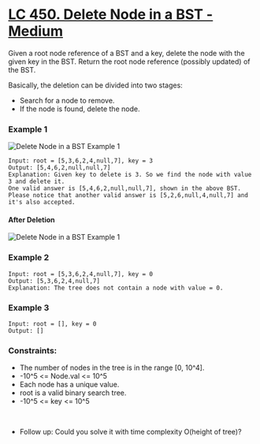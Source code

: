 # [LC 450. Delete Node in a BST - Medium](https://leetcode.com/problems/delete-node-in-a-bst/description/)


Given a root node reference of a BST and a key, delete the node with the given key in the BST. Return the root node reference (possibly updated) of the BST.  

Basically, the deletion can be divided into two stages:  

- Search for a node to remove.
- If the node is found, delete the node.

### Example 1

![Delete Node in a BST Example 1](https://assets.leetcode.com/uploads/2020/09/04/del_node_1.jpg)  

```
Input: root = [5,3,6,2,4,null,7], key = 3
Output: [5,4,6,2,null,null,7]
Explanation: Given key to delete is 3. So we find the node with value 3 and delete it.
One valid answer is [5,4,6,2,null,null,7], shown in the above BST.
Please notice that another valid answer is [5,2,6,null,4,null,7] and it's also accepted.
```

#### After Deletion
![Delete Node in a BST Example 1](https://assets.leetcode.com/uploads/2020/09/04/del_node_supp.jpg)  

### Example 2 

```
Input: root = [5,3,6,2,4,null,7], key = 0
Output: [5,3,6,2,4,null,7]
Explanation: The tree does not contain a node with value = 0.
```

### Example 3
```
Input: root = [], key = 0
Output: []
```

### Constraints:

- The number of nodes in the tree is in the range [0, 10^4].
- -10^5 <= Node.val <= 10^5
- Each node has a unique value.
- root is a valid binary search tree.
- -10^5 <= key <= 10^5
 
 <br>

- Follow up: Could you solve it with time complexity O(height of tree)?